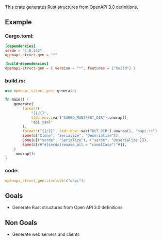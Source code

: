 This crate generates Rust structures from OpenAPI 3.0 definitions.

## Example

### Cargo.toml:

```toml
[dependencies]
serde = "1.0.142"
openapi-struct-gen = "*"

[build-dependencies]
openapi-struct-gen = { version = "*", features = ["build"] }
```

### build.rs:
```rust
use openapi_struct_gen::generate;

fn main() {
    generate(
        format!(
            "{}/{}",
            std::env::var("CARGO_MANIFEST_DIR").unwrap(),
            "api.yaml"
        ),
        format!("{}/{}", std::env::var("OUT_DIR").unwrap(), "oapi.rs"),
        Some(&["Clone", "Serialize", "Deserialize"]),
        Some(&[("serde", "Serialize"), ("serde", "Deserialize")]),
        Some(&[r#"#[serde(rename_all = "camelCase")"#]),
    )
    .unwrap();
}
```

### code:
```rust
openapi_struct_gen::include!("oapi");
```

## Goals
* Generate Rust structures from Open API 3.0 definitions

## Non Goals
* Generate web servers and clients

